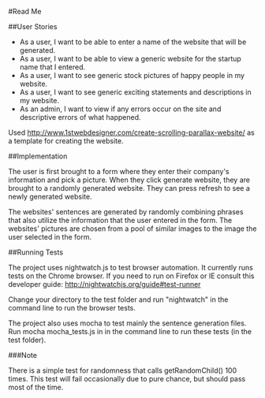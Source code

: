 #Read Me

##User Stories

* As a user, I want to be able to enter a name of the website that will
  be generated.
* As a user, I want to be able to view a generic website for the startup
  name that I entered.
* As a user, I want to see generic stock pictures of happy people in my
  website.
* As a user, I want to see generic exciting statements and descriptions
  in my website.
* As an admin, I want to view if any errors occur on the site and
  descriptive errors of what happened.

Used http://www.1stwebdesigner.com/create-scrolling-parallax-website/ as
a template for creating the website. 

##Implementation

The user is first brought to a form where they enter their company's information and pick a picture. When they
click generate website, they are brought to a randomly generated website. They can press refresh to see a
newly generated website.

The websites' sentences are generated by randomly combining phrases that also utilize the information that
the user entered in the form. The websites' pictures are chosen from a pool of similar images to the image
the user selected in the form.

##Running Tests

  The project uses nightwatch.js to test browser automation. It currently runs tests on the Chrome browser.
  If you need to run on Firefox or IE consult this developer guide: http://nightwatchjs.org/guide#test-runner
  
  Change your directory to the test folder and run "nightwatch" in the command line to run the browser tests.
  
  The project also uses mocha to test mainly the sentence generation files. Run mocha mocha_tests.js in in the 
  command line to run these tests (in the test folder). 
  
###Note
  
  There is a simple test for randomness that calls getRandomChild() 100 times. This test will fail occasionally due
  to pure chance, but should pass most of the time.
